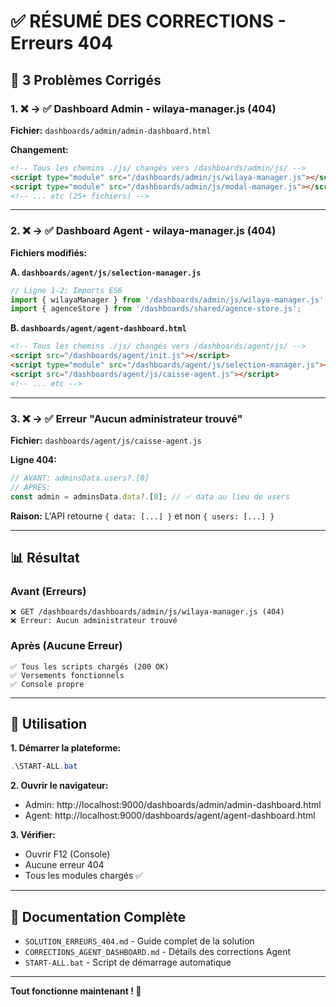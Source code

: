 # ✅ RÉSUMÉ DES CORRECTIONS - Erreurs 404

## 🎯 3 Problèmes Corrigés

### 1. ❌ → ✅ Dashboard Admin - wilaya-manager.js (404)

**Fichier:** `dashboards/admin/admin-dashboard.html`

**Changement:**
```html
<!-- Tous les chemins ./js/ changés vers /dashboards/admin/js/ -->
<script type="module" src="/dashboards/admin/js/wilaya-manager.js"></script>
<script type="module" src="/dashboards/admin/js/modal-manager.js"></script>
<!-- ... etc (25+ fichiers) -->
```

---

### 2. ❌ → ✅ Dashboard Agent - wilaya-manager.js (404)

**Fichiers modifiés:**

**A. `dashboards/agent/js/selection-manager.js`**
```javascript
// Ligne 1-2: Imports ES6
import { wilayaManager } from '/dashboards/admin/js/wilaya-manager.js';
import { agenceStore } from '/dashboards/shared/agence-store.js';
```

**B. `dashboards/agent/agent-dashboard.html`**
```html
<!-- Tous les chemins ./js/ changés vers /dashboards/agent/js/ -->
<script src="/dashboards/agent/init.js"></script>
<script type="module" src="/dashboards/agent/js/selection-manager.js"></script>
<script src="/dashboards/agent/js/caisse-agent.js"></script>
<!-- ... etc -->
```

---

### 3. ❌ → ✅ Erreur "Aucun administrateur trouvé"

**Fichier:** `dashboards/agent/js/caisse-agent.js`

**Ligne 404:**
```javascript
// AVANT: adminsData.users?.[0]
// APRÈS:
const admin = adminsData.data?.[0]; // ✅ data au lieu de users
```

**Raison:** L'API retourne `{ data: [...] }` et non `{ users: [...] }`

---

## 📊 Résultat

### Avant (Erreurs)
```
❌ GET /dashboards/dashboards/admin/js/wilaya-manager.js (404)
❌ Erreur: Aucun administrateur trouvé
```

### Après (Aucune Erreur)
```
✅ Tous les scripts chargés (200 OK)
✅ Versements fonctionnels
✅ Console propre
```

---

## 🚀 Utilisation

**1. Démarrer la plateforme:**
```powershell
.\START-ALL.bat
```

**2. Ouvrir le navigateur:**
- Admin: http://localhost:9000/dashboards/admin/admin-dashboard.html
- Agent: http://localhost:9000/dashboards/agent/agent-dashboard.html

**3. Vérifier:**
- Ouvrir F12 (Console)
- Aucune erreur 404
- Tous les modules chargés ✅

---

## 📝 Documentation Complète

- `SOLUTION_ERREURS_404.md` - Guide complet de la solution
- `CORRECTIONS_AGENT_DASHBOARD.md` - Détails des corrections Agent
- `START-ALL.bat` - Script de démarrage automatique

---

**Tout fonctionne maintenant ! 🎉**
